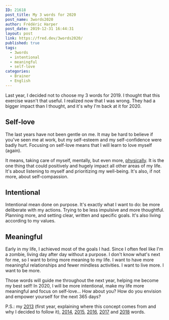 ```yaml
---
ID: 21618
post_title: My 3 words for 2020
post_name: 3words2020
author: Frédéric Harper
post_date: 2019-12-31 16:44:31
layout: post
link: https://fred.dev/3words2020/
published: true
tags:
  - 3words
  - intentional
  - meaningful
  - self-love
categories:
  - Brainer
  - English
---
```

Last year, I decided not to choose my 3 words for 2019. I thought that this exercise wasn't that useful. I realized now that I was wrong. They had a bigger impact than I thought, and it's why I'm back at it for 2020.
<h2>Self-love</h2>
The last years have not been gentle on me. It may be hard to believe if you've seen me at work, but my self-esteem and my self-confidence were badly hurt. Focusing on self-love means that I will learn to love myself (again).

It means, taking care of myself, mentally, but even more, <a href="https://fred.dev/wwahpd/">physically</a>. It is the one thing that could positively and hugely impact all other areas of my life. It's about listening to myself and prioritizing my well-being. It's also, if not more, about self-compassion.
<h2>Intentional</h2>
Intentional mean done on purpose. It's exactly what I want to do: be more deliberate with my actions. Trying to be less impulsive and more thoughtful. Planning more, and setting clear, written and specific goals. It's also living according to my values.
<h2>Meaningful</h2>
Early in my life, I achieved most of the goals I had. Since I often feel like I'm a zombie, living day after day without a purpose. I don't know what's next for me, so I want to bring more meaning to my life. I want to have more meaningful relationships and fewer mindless activities. I want to live more. I want to be more.

Those words will guide me throughout the next year, helping me become my best self! In 2020, I will be more intentional, make my life more meaningful and focus on self-love... How about you? How do you envision and empower yourself for the next 365 days?

P.S.: my <a href="https://fred.dev/my-3-words-for-2013/">2013</a> (first year, explaining where this concept comes from and why I decided to follow it), <a href="https://fred.dev/my-3-words-for-2014/">2014</a>, <a href="https://fred.dev/my-3-words-for-2015/">2015</a>, <a href="https://fred.dev/my-3-words-for-2016/">2016</a>, <a href="https://fred.dev/my-3-words-for-2017/">2017</a> and <a href="https://fred.dev/2018words/">2018</a> words.